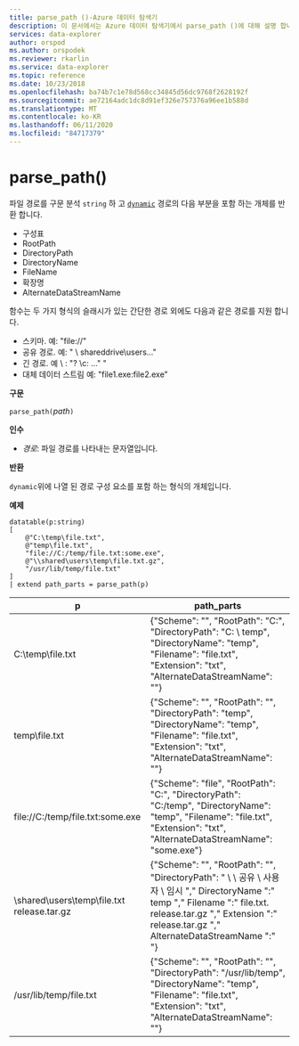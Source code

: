 ```yaml
---
title: parse_path ()-Azure 데이터 탐색기
description: 이 문서에서는 Azure 데이터 탐색기에서 parse_path ()에 대해 설명 합니다.
services: data-explorer
author: orspod
ms.author: orspodek
ms.reviewer: rkarlin
ms.service: data-explorer
ms.topic: reference
ms.date: 10/23/2018
ms.openlocfilehash: ba74b7c1e78d568cc34845d56dc9768f2628192f
ms.sourcegitcommit: ae72164adc1dc8d91ef326e757376a96ee1b588d
ms.translationtype: MT
ms.contentlocale: ko-KR
ms.lasthandoff: 06/11/2020
ms.locfileid: "84717379"
---
```

# <a name="parse_path"></a>parse_path()

파일 경로를 구문 분석 `string` 하 고 [`dynamic`](./scalar-data-types/dynamic.md) 경로의 다음 부분을 포함 하는 개체를 반환 합니다.
* 구성표
* RootPath
* DirectoryPath
* DirectoryName
* FileName
* 확장명
* AlternateDataStreamName

함수는 두 가지 형식의 슬래시가 있는 간단한 경로 외에도 다음과 같은 경로를 지원 합니다.
* 스키마. 예: "file://"
* 공유 경로. 예: " \\ shareddrive\users..."
* 긴 경로. 예 \\ : "? \c: ..." "
* 대체 데이터 스트림 예: "file1.exe:file2.exe"

**구문**

`parse_path(`*path*`)`

**인수**

* *경로*: 파일 경로를 나타내는 문자열입니다.

**반환**

`dynamic`위에 나열 된 경로 구성 요소를 포함 하는 형식의 개체입니다.

**예제**

<!-- csl: https://help.kusto.windows.net/Samples -->
```kusto
datatable(p:string) 
[
    @"C:\temp\file.txt",
    @"temp\file.txt",
    "file://C:/temp/file.txt:some.exe",
    @"\\shared\users\temp\file.txt.gz",
    "/usr/lib/temp/file.txt"
]
| extend path_parts = parse_path(p)

```

|p|path_parts
|---|---
|C:\temp\file.txt|{"Scheme": "", "RootPath": "C:", "DirectoryPath": "C: \\ temp", "DirectoryName": "temp", "Filename": "file.txt", "Extension": "txt", "AlternateDataStreamName": ""}
|temp\file.txt|{"Scheme": "", "RootPath": "", "DirectoryPath": "temp", "DirectoryName": "temp", "Filename": "file.txt", "Extension": "txt", "AlternateDataStreamName": ""}
|file://C:/temp/file.txt:some.exe|{"Scheme": "file", "RootPath": "C:", "DirectoryPath": "C:/temp", "DirectoryName": "temp", "Filename": "file.txt", "Extension": "txt", "AlternateDataStreamName": "some.exe"}
|\\shared\users\temp\file.txt release.tar.gz|{"Scheme": "", "RootPath": "", "DirectoryPath": " \\ \\ 공유 \\ 사용자 \\ 임시 "," DirectoryName ":" temp "," Filename ":" file.txt. release.tar.gz "," Extension ":" release.tar.gz "," AlternateDataStreamName ":" "}
|/usr/lib/temp/file.txt|{"Scheme": "", "RootPath": "", "DirectoryPath": "/usr/lib/temp", "DirectoryName": "temp", "Filename": "file.txt", "Extension": "txt", "AlternateDataStreamName": ""}
